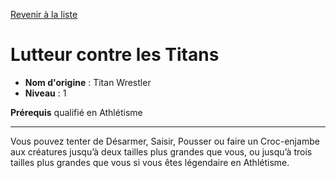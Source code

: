 [Revenir à la liste](..)

# Lutteur contre les Titans

 * **Nom d'origine** : Titan Wrestler
 * **Niveau** : 1


<p><strong>Prérequis</strong> qualifié en Athlétisme</p>
<hr>
<p>Vous pouvez tenter de Désarmer, Saisir, Pousser ou faire un Croc-enjambe aux créatures jusqu’à deux tailles plus grandes que vous, ou jusqu’à trois tailles plus grandes que vous si vous êtes légendaire en Athlétisme.</p>